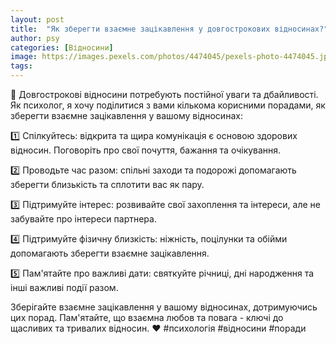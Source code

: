 ```yaml
---
layout: post
title:  "Як зберегти взаємне зацікавлення у довгострокових відносинах?"
author: psy
categories: [Відносини]
image: https://images.pexels.com/photos/4474045/pexels-photo-4474045.jpeg?auto=compress&cs=tinysrgb&fit=crop&h=627&w=1200
tags: 
---
```


🌟 Довгострокові відносини потребують постійної уваги та дбайливості. Як психолог, я хочу поділитися з вами кількома корисними порадами, як зберегти взаємне зацікавлення у вашому відносинах:

1️⃣ Спілкуйтесь: відкрита та щира комунікація є основою здорових відносин. Поговоріть про свої почуття, бажання та очікування.

2️⃣ Проводьте час разом: спільні заходи та подорожі допомагають зберегти близькість та сплотити вас як пару.

3️⃣ Підтримуйте інтерес: розвивайте свої захоплення та інтереси, але не забувайте про інтереси партнера.

4️⃣ Підтримуйте фізичну близкість: ніжність, поцілунки та обійми допомагають зберегти взаємне зацікавлення.

5️⃣ Пам'ятайте про важливі дати: святкуйте річниці, дні народження та інші важливі події разом.

Зберігайте взаємне зацікавлення у вашому відносинах, дотримуючись цих порад. Пам'ятайте, що взаємна любов та повага - ключі до щасливих та тривалих відносин. ❤️ #психологія #відносини #поради


